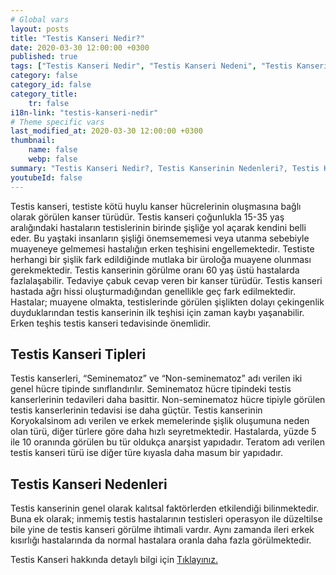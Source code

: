 ```yaml
---
# Global vars
layout: posts
title: "Testis Kanseri Nedir?"
date: 2020-03-30 12:00:00 +0300
published: true
tags: ["Testis Kanseri Nedir", "Testis Kanseri Nedeni", "Testis Kanseri Belirti", "Testis Kanseri Tipleri", "Testis Kanseri Teşhis", "Testis Kanseri Evre", "Testis Kanseri Tedavi", "Testis Kanseri Kemoterapi", "Testis Kanseri Sperm Bankası", "Testis Kanseri Sonrası Sertleşme Sorunu" , "Testis kanseri" , "Testis kanseri ameliyatı"]
category: false
category_id: false
category_title:
    tr: false
i18n-link: "testis-kanseri-nedir"
# Theme specific vars
last_modified_at: 2020-03-30 12:00:00 +0300
thumbnail:
    name: false
    webp: false
summary: "Testis Kanseri Nedir?, Testis Kanserinin Nedenleri?, Testis Kanseri Belirtileri, Testis Kanseri Tipleri, Testis Kanseri Teşhisi, Testis Kanseri Evreleri, Testis Kanseri Tedavisi, Testis Kanseri Sonrası Kemoterapi, Testis Kanserinde Sperm Bankası Uygulaması, Testis Kanseri Sonrası Sertleşme Sorunu"
youtubeId: false
---
```






Testis kanseri, testiste kötü huylu kanser hücrelerinin oluşmasına bağlı olarak görülen kanser türüdür. Testis kanseri çoğunlukla 15-35 yaş aralığındaki hastaların testislerinin birinde şişliğe yol açarak kendini belli eder. Bu yaştaki insanların şişliği önemsememesi veya utanma sebebiyle muayeneye gelmemesi hastalığın erken teşhisini engellemektedir. Testiste herhangi bir şişlik fark edildiğinde mutlaka bir üroloğa muayene olunması gerekmektedir. Testis kanserinin görülme oranı 60 yaş üstü hastalarda fazlalaşabilir. Tedaviye çabuk cevap veren bir kanser türüdür. Testis kanseri hastada ağrı hissi oluşturmadığından genellikle geç fark edilmektedir. Hastalar; muayene olmakta, testislerinde görülen şişlikten dolayı çekingenlik duyduklarından testis kanserinin ilk teşhisi için zaman kaybı yaşanabilir. Erken teşhis testis kanseri tedavisinde önemlidir.

## Testis Kanseri Tipleri

Testis kanserleri, “Seminematoz” ve “Non-seminematoz” adı verilen iki genel hücre tipinde sınıflandırılır. Seminematoz hücre tipindeki testis kanserlerinin tedavileri daha basittir. Non-seminematoz hücre tipiyle görülen testis kanserlerinin tedavisi ise daha güçtür. Testis kanserinin Koryokalsinom adı verilen ve erkek memelerinde şişlik oluşumuna neden olan türü, diğer türlere göre daha hızlı seyretmektedir. Hastalarda, yüzde 5 ile 10 oranında görülen bu tür oldukça anarşist yapıdadır. Teratom adı verilen testis kanseri türü ise diğer türe kıyasla daha masum bir yapıdadır.

## Testis Kanseri Nedenleri

Testis kanserinin genel olarak kalıtsal faktörlerden etkilendiği bilinmektedir. Buna ek olarak; inmemiş testis hastalarının testisleri operasyon ile düzeltilse bile yine de testis kanseri görülme ihtimali vardır. Aynı zamanda ileri erkek kısırlığı hastalarında da normal hastalara oranla daha fazla görülmektedir.

Testis Kanseri hakkında detaylı bilgi için [Tıklayınız.](https://www.onoluroloji.com/testis-kanseri)
